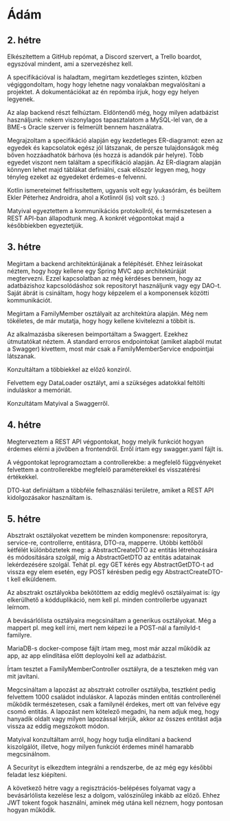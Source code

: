 # Ádám
## 2. hétre
Elkészítettem a GitHub repómat, a Discord szervert, a Trello boardot, egyszóval mindent, ami a szervezéshez kell.

A specifikációval is haladtam, megírtam kezdetleges szinten, közben végiggondoltam, hogy hogy lehetne nagy vonalakban megvalósítani a projektet. A dokumentációkat az én repómba írjuk, hogy egy helyen legyenek.

Az alap backend részt felhúztam. Eldöntendő még, hogy milyen adatbázist használjunk: nekem viszonylagos tapasztalatom a MySQL-lel van, de a BME-s Oracle szerver is felmerült bennem használatra.

Megrajzoltam a specifikáció alapján egy kezdetleges ER-diagramot: ezen az egyedek és kapcsolatok egész jól látszanak, de persze tulajdonságok még bőven hozzáadhatók bárhova (és hozzá is adandók pár helyre). Több egyedet viszont nem találtam a specifikáció alapján. Az ER-diagram alapján könnyen lehet majd táblákat definiálni, csak először legyen meg, hogy tényleg ezeket az egyedeket érdemes-e felvenni.

Kotlin ismereteimet felfrissítettem, ugyanis volt egy lyukasórám, és beültem Ekler Péterhez Androidra, ahol a Kotlinról (is) volt szó. :)

Matyival egyeztettem a kommunikációs protokollról, és természetesen a REST API-ban állapodtunk meg. A konkrét végpontokat majd a későbbiekben egyeztetjük.

## 3. hétre
Megírtam a backend architektúrájának a felépítését. Ehhez leírásokat néztem, hogy hogy kellene egy Spring MVC app architektúráját megtervezni. Ezzel kapcsolatban az még kérdéses bennem, hogy az adatbázishoz kapcsolódáshoz sok repositoryt használjunk vagy egy DAO-t. Saját ábrát is csináltam, hogy hogy képzelem el a komponensek közötti kommunikációt.

Megírtam a FamilyMember osztályait az architektúra alapján. Még nem tökéletes, de már mutatja, hogy hogy kellene kivitelezni a többit is.

Az alkalmazásba sikeresen beimportáltam a Swaggert. Ezekhez útmutatókat néztem. A standard erroros endpointokat (amiket alapból mutat a Swagger) kivettem, most már csak a FamilyMemberService endpointjai látszanak.

Konzultáltam a többiekkel az előző konziról.

Felvettem egy DataLoader osztályt, ami a szükséges adatokkal feltölti induláskor a memóriát.

Konzultátam Matyival a Swaggerről.

## 4. hétre
Megterveztem a REST API végpontokat, hogy melyik funkciót hogyan érdemes elérni a jövőben a frontendről. Erről írtam egy swagger.yaml fájlt is.

A végpontokat leprogramoztam a controllerekbe: a megfelelő függvényeket felvettem a controllerekbe megfelelő paraméterekkel és visszatérési értékekkel.

DTO-kat definiáltam a többféle felhasználási területre, amiket a REST API kidolgozásakor használtam is.

## 5. hétre

Absztrakt osztályokat vezettem be minden komponensre: repositoryra, service-re, controllerre, entitásra, DTO-ra, mapperre. Utóbbi kettőből kétfélét különböztetek meg: a AbstractCreateDTO az entitás létrehozására és módosítására szolgál, míg a AbstractGetDTO az entitás adatainak lekérdezésére szolgál. Tehát pl. egy GET kérés egy AbstractGetDTO-t ad vissza egy elem esetén, egy POST kérésben pedig egy AbstractCreateDTO-t kell elküldenem.

Az absztrakt osztályokba bekötöttem az eddig meglévő osztályaimat is: így elkerülhető a kódduplikáció, nem kell pl. minden controllerbe ugyanazt leírnom.

A bevásárlólista osztályaira megcsináltam a generikus osztályokat. Még a mappert pl. meg kell írni, mert nem képezi le a POST-nál a familyId-t familyre.

MariaDB-s docker-compose fájlt írtam meg, most már azzal működik az app, az app elindítása előtt deployolni kell az adatbázist.

Írtam tesztet a FamilyMemberController osztályra, de a teszteken még van mit javítani.

Megcsináltam a lapozást az absztrakt cotroller osztályba, tesztként pedig felvettem 1000 családot induláskor. A lapozás minden entitás controllerénél működik természetesen, csak a familynél érdekes, mert ott van felvéve egy csomó entitás. A lapozást nem kötelező megadni, ha nem adjuk meg, hogy hanyadik oldalt vagy milyen lapozással kérjük, akkor az összes entitást adja vissza az eddig megszokott módon.

Matyival konzultáltam arról, hogy hogy tudja elindítani a backend kiszolgálót, illetve, hogy milyen funkciót érdemes minél hamarabb megcsinálnom.

A Securityt is elkezdtem integrálni a rendszerbe, de az még egy későbbi feladat lesz kiépíteni.

A következő hétre vagy a regisztrációs-belépéses folyamat vagy a bevásárlólista kezelése lesz a dolgom, valószínűleg inkább az előző. Ehhez JWT tokent fogok használni, aminek még utána kell néznem, hogy pontosan hogyan működik.
